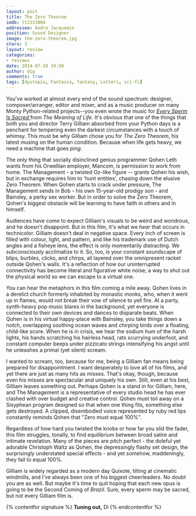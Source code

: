 ```yaml
---
layout: post
title: The Zero Theorem
imdb: tt2333804
addressee: Andre Jacquemin
position: Sound Designer
image: the-zero-theorem.jpg
stars: 3
layout: review 
categories: 
- reviews
date: 2014-07-28 19:50
author: dig
comments: true
tags: [dystopia, Fantasia, fantasy, Letters, sci-fi]
---
```

You've worked at almost every end of the sound spectrum: designer, composer/arranger, editor and mixer, and as a music producer on many Monty Python-related projects--you even wrote the music for [_Every Sperm Is Sacred_ ][3] from _The Meaning of Life._ It's obvious that one of the things that both you and director Terry Gilliam absorbed from your Python days is a penchant for tempering even the darkest circumstances with a touch of whimsy. This must be why Gilliam chose you for _The Zero Theorem_, his latest musing on the human condition. Because when life gets heavy, we need a machine that goes _ping_.

   [3]: https://www.youtube.com/watch?v=fUspLVStPbk

The only thing that socially disinclined genius programmer Qohen Leth wants from his Orwellian employer, Mancom, is permission to work from home. The Management - a twisted Oz-like figure -- grants Qohen his wish, but in exchange requires him to 'hunt entities', chasing down the elusive Zero Theorem. When Qohen starts to crack under pressure, The Management sends in Bob - his own 15-year-old prodigy son - and Bainsley, a perky sex worker. But in order to solve the Zero Theorem, Qohen's biggest obstacle will be learning to have faith in others and in himself.

Audiences have come to expect Gilliam's visuals to be weird and wondrous, and he doesn't disappoint. But in this film, it's what we _hear_ that occurs in technicolor. Gilliam doesn't deal in negative space. Every inch of screen is filled with colour, light, and pattern, and like his trademark use of Dutch angles and a fisheye lens, the effect is only momentarily distracting. We subconsciously acclimatize to it. So, too, is your constant soundscape of blips, burbles, clicks, and chirps, all layered over the omnipresent racket outside Qohen's walls. It's a reflection of how our uninterrupted connectivity has become literal and figurative white noise; a way to shut out the physical world so we can escape to a virtual one.

You can hear the metaphors in this film coming a mile away. Qohen lives in a derelict church formerly inhabited by monastic monks, who, when it went up in flames, would not break their vow of silence to yell fire. At a party, synth-heavy pop music blares in the background, yet everyone is connected to their own devices and dances to disparate beats. When Qohen is in his virtual happy-place with Bainsley, you take things down a notch, overlapping soothing ocean waves and chirping birds over a floating, child-like score. When he is in crisis, we hear the sodium hum of the harsh lights, his hands scratching his hairless head, rats scurrying underfoot, and constant computer beeps under pizzicato strings intensifying his angst until he unleashes a primal (yet silent) scream.

I wanted to scream, too, because for me, being a Gilliam fan means being prepared for disappointment. I want desperately to love all of his films, and yet there are just as many hits as misses. That's okay, though, because even his misses are spectacular and uniquely his own. Still, even at his best, Gilliam leaves something out. Perhaps Qohen is a stand in for Gilliam, here, and The Management is a representative of every studio head he has ever clashed with over budget and creative control. Qohen must toil away on a Sisyphean program designed so that when one thing fits, something else gets destroyed. A clipped, disembodied voice represented by ruby red lips constantly reminds Qohen that "Zero must equal 100%". 

Regardless of how hard you twisted the knobs or how far you slid the fader, this film struggles, tonally, to find equilibrium between broad satire and intimate revelation. Many of the pieces are pitch perfect - the doleful yet adorable Christoph Waltz as Qohen, the depressingly flashy set design, the surprisingly understated special effects - and yet somehow, maddeningly, they fail to equal 100%.

Gilliam is widely regarded as a modern day Quixote, tilting at cinematic windmills, and I've always been one of his biggest cheerleaders. No doubt you are as well. But maybe it's time to quit hoping that each new opus is going to be the Second Coming of _Brazil_. Sure, every sperm may be sacred, but not every Gilliam film is.

{% contentfor signature %}
**Tuning out,**
Di
{% endcontentfor %}